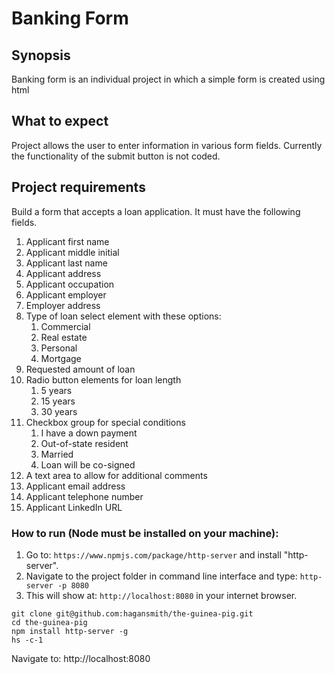 # Banking Form

## Synopsis

Banking form is an individual project in which a simple form is created using html

## What to expect

Project allows the user to enter information in various form fields. Currently the functionality of the submit button is not coded.

## Project requirements

Build a form that accepts a loan application. It must have the following fields.

1. Applicant first name
1. Applicant middle initial
1. Applicant last name
1. Applicant address
1. Applicant occupation
1. Applicant employer
1. Employer address
1. Type of loan select element with these options:
    1. Commercial
    1. Real estate
    1. Personal
    1. Mortgage
1. Requested amount of loan
1. Radio button elements for loan length
    1. 5 years
    1. 15 years
    1. 30 years
1. Checkbox group for special conditions
    1. I have a down payment
    1. Out-of-state resident
    1. Married
    1. Loan will be co-signed
1. A text area to allow for additional comments
1. Applicant email address
1. Applicant telephone number
1. Applicant LinkedIn URL

### How to run (Node must be installed on your machine):
1. Go to: `https://www.npmjs.com/package/http-server` and install "http-server".  
2. Navigate to the project folder in command line interface and type: `http-server -p 8080`  
3. This will show at: `http://localhost:8080` in your internet browser.

```
git clone git@github.com:hagansmith/the-guinea-pig.git
cd the-guinea-pig
npm install http-server -g
hs -c-1
```
Navigate to: http://localhost:8080
